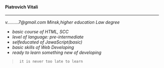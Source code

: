 
#### Piatrovich Vitali
***
_v.........7@gmail.com_
_Minsk,higher education Law degree_ 
* _basic course of HTML, SCC_
* _level of language: pre-intermediate_
* _selfeducated of JawaScript(basic)_
* _basic skills of Web Developing_
* _ready to learn something new of developing_
>      it is never too late to learn 

